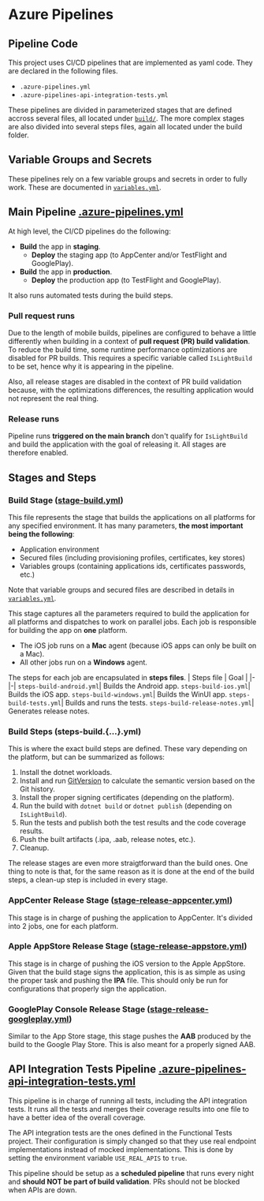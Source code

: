 # Azure Pipelines

## Pipeline Code
This project uses CI/CD pipelines that are implemented as yaml code.
They are declared in the following files.
- `.azure-pipelines.yml`
- `.azure-pipelines-api-integration-tests.yml`

These pipelines are divided in parameterized stages that are defined accross several files, all located under [`build/`](build/).
The more complex stages are also divided into several steps files, again all located under the build folder.

## Variable Groups and Secrets
These pipelines rely on a few variable groups and secrets in order to fully work. These are documented in [`variables.yml`](build/variables.yml).

## Main Pipeline [.azure-pipelines.yml](../.azure-pipelines.yml)

At high level, the CI/CD pipelines do the following:
- **Build** the app in **staging**.
  - **Deploy** the staging app (to AppCenter and/or TestFlight and GooglePlay).
- **Build** the app in **production**.
  - **Deploy** the production app (to TestFlight and GooglePlay).

It also runs automated tests during the build steps.

### Pull request runs
Due to the length of mobile builds, pipelines are configured to behave a little differently when building in a context of **pull request (PR) build validation**. To reduce the build time, some runtime performance optimizations are disabled for PR builds. This requires a specific variable called `IsLightBuild` to be set, hence why it is appearing in the pipeline. 

Also, all release stages are disabled in the context of PR build validation because, with the optimizations differences, the resulting application would not represent the real thing.

### Release runs
Pipeline runs **triggered on the main branch** don't qualify for `IsLightBuild` and build the application with the goal of releasing it.
All stages are therefore enabled.

## Stages and Steps
### Build Stage ([stage-build.yml](../build/stage-build.yml))
This file represents the stage that builds the applications on all platforms for any specified environment.
It has many parameters, **the most important being the following**:
- Application environment
- Secured files (including provisioning profiles, certificates, key stores)
- Variables groups (containing applications ids, certificates passwords, etc.)

Note that variable groups and secured files are described in details in [`variables.yml`](../build/variables.yml).

This stage captures all the parameters required to build the application for all platforms and dispatches to work on parallel jobs. Each job is responsible for building the app on **one** platform.
- The iOS job runs on a **Mac** agent (because iOS apps can only be built on a Mac).
- All other jobs run on a **Windows** agent.

The steps for each job are encapsulated in **steps files**.
| Steps file | Goal |
|-|-|
`steps-build-android.yml`| Builds the Android app.
`steps-build-ios.yml`| Builds the iOS app.
`steps-build-windows.yml`| Builds the WinUI app.
`steps-build-tests.yml`| Builds and runs the tests.
`steps-build-release-notes.yml`| Generates release notes.

### Build Steps (steps-build.{...}.yml)
This is where the exact build steps are defined. These vary depending on the platform, but can be summarized as follows:
1. Install the dotnet workloads.
1. Install and run [GitVersion](https://gitversion.net/) to calculate the semantic version based on the Git history.
1. Install the proper signing certificates (depending on the platform).
1. Run the build with `dotnet build` or `dotnet publish` (depending on `IsLightBuild`).
1. Run the tests and publish both the test results and the code coverage results.
1. Push the built artifacts (.ipa, .aab, release notes, etc.).
1. Cleanup.

The release stages are even more straigtforward than the build ones. One thing to note is that, for the same reason as it is done at the end of the build steps, a clean-up step is included in every stage.

### AppCenter Release Stage ([stage-release-appcenter.yml](../build/stage-release-appcenter.yml))
This stage is in charge of pushing the application to AppCenter. It's divided into 2 jobs, one for each platform.

### Apple AppStore Release Stage ([stage-release-appstore.yml](../build/stage-release-appstore.yml))
This stage is in charge of pushing the iOS version to the Apple AppStore. Given that the build stage signs the application, this is as simple as using the proper task and pushing the **IPA** file. This should only be run for configurations that properly sign the application.

### GooglePlay Console Release Stage ([stage-release-googleplay.yml](../build/stage-release-googleplay.yml))
Similar to the App Store stage, this stage pushes the **AAB** produced by the build to the Google Play Store. This is also meant for a properly signed AAB.

## API Integration Tests Pipeline [.azure-pipelines-api-integration-tests.yml](../.azure-pipelines-api-integration-tests.yml)
This pipeline is in charge of running all tests, including the API integration tests.
It runs all the tests and merges their coverage results into one file to have a better idea of the overall coverage.

The API integration tests are the ones defined in the Functional Tests project.
Their configuration is simply changed so that they use real endpoint implementations instead of mocked implementations.
This is done by setting the environment variable `USE_REAL_APIS` to `true`.

This pipeline should be setup as a **scheduled pipeline** that runs every night and **should NOT be part of build validation**. PRs should not be blocked when APIs are down.
